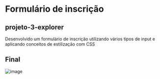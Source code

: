 # Formulário de inscrição

## projeto-3-explorer

Desenvolvido um formulário de inscrição utilizando vários tipos de input e aplicando conceitos de estilização com CSS

## Final
![image](https://i.imgur.com/4ATraKU.png)
